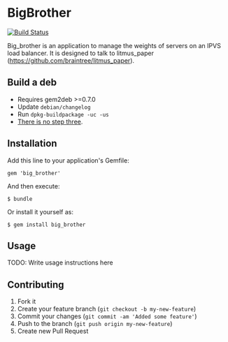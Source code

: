 # BigBrother

[![Build Status](https://secure.travis-ci.org/braintree/big_brother.png)](https://travis-ci.org/braintree/big_brother.svg?branch=master)

Big_brother is an application to manage the weights of servers on an IPVS load balancer.  It is designed to talk to litmus_paper (https://github.com/braintree/litmus_paper).

## Build a deb

- Requires gem2deb >=0.7.0
- Update `debian/changelog`
- Run `dpkg-buildpackage -uc -us`
- [There is no step three](https://www.youtube.com/watch?v=6uXJlX50Lj8).

## Installation

Add this line to your application's Gemfile:

    gem 'big_brother'

And then execute:

    $ bundle

Or install it yourself as:

    $ gem install big_brother

## Usage

TODO: Write usage instructions here

## Contributing

1. Fork it
2. Create your feature branch (`git checkout -b my-new-feature`)
3. Commit your changes (`git commit -am 'Added some feature'`)
4. Push to the branch (`git push origin my-new-feature`)
5. Create new Pull Request
